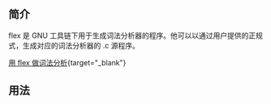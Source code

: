 

## **简介**

flex 是 GNU 工具链下用于生成词法分析器的程序。他可以以通过用户提供的正规式，生成对应的词法分析器的 .c 源程序。

[用 flex 做词法分析](https://pandolia.net/tinyc/ch8_flex.html){target="_blank"}

## **用法**

